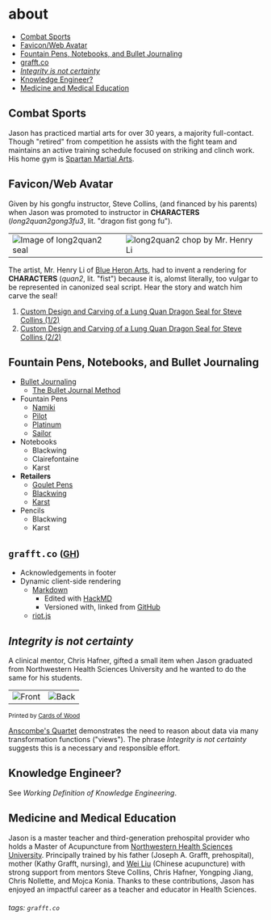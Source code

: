 # about
- [Combat Sports](#Combat-Sports)
- [Favicon/Web Avatar](#FaviconWeb-Avatar)
- [Fountain Pens, Notebooks, and Bullet Journaling](#Fountain-Pens-Notebooks-and-Bullet-Journaling)
- [grafft.co](#grafftco)
- *[Integrity is not certainty](#Integrity-is-not-certainty)*
- [Knowledge Engineer?](#Knowledge-Engineer)
- [Medicine and Medical Education](#Medicine-and-Medical-Education)

## Combat Sports
Jason has practiced martial arts for over 30 years, a majority full-contact. Though "retired" from competition he assists with the fight team and maintains an active training schedule focused on striking and clinch work. His home gym is <a href="https://spartanmartialartsgym.com/" target="_blank">Spartan Martial Arts</a>.

## Favicon/Web Avatar
Given by his gongfu instructor, Steve Collins, (and financed by his parents) when Jason was promoted to instructor in **CHARACTERS** (*long2quan2gong3fu3*, lit. "dragon fist gong fu").

|||
|-|-|
|![Image of long2quan2 seal](img/long2quan2_seal.jpg)|![long2quan2 chop by Mr. Henry Li](img/long2quan2_chop.jpg)|

The artist, Mr. Henry Li of <a href="https://www.blueheronarts.com/" target="_blank">Blue Heron Arts</a>, had to invent a rendering for **CHARACTERS** (*quan2*, lit. "fist") because it is, alomst literally, too vulgar to be represented in canonized seal script. Hear the story and watch him carve the seal!

1. <a href="https://youtu.be/JCHzsLWwh_k" target="_blank">Custom Design and Carving of a Lung Quan Dragon Seal for Steve Collins (1/2)</a>
1. <a href="https://youtu.be/PhChzTgj6Qk" target="_blank">Custom Design and Carving of a Lung Quan Dragon Seal for Steve Collins (2/2)</a>

## Fountain Pens, Notebooks, and Bullet Journaling
- <a href="https://bulletjournal.com/" target="_blank">Bullet Journaling</a>
    - <a href="https://bulletjournal.com/pages/book" target="_blank">The Bullet Journal Method</a>
- Fountain Pens
    - <a href="https://www.pilot-namiki.com/en/" target="_blank">Namiki</a>
    - <a href="https://www.gouletpens.com/collections/pilot" target="_blank">Pilot</a>
    - <a href="https://www.gouletpens.com/collections/platinum" target="_blank">Platinum</a>
    - <a href="https://sailorpen.com/" target="_blank">Sailor</a>
- Notebooks
    - Blackwing
    - Clairefontaine
    - Karst
- **Retailers**
    - <a href="https://www.gouletpens.com/" target="_blank">Goulet Pens</a>
    - <a href="https://blackwing602.com/" target="_blank">Blackwing</a>
    - <a href="https://www.karststonepaper.com/" target="_blank">Karst</a>
- Pencils
    - Blackwing
    - Karst

## `grafft.co` <small>(<a href="https://github.com/jagrafft/grafft.co/" target="_blank">GH</a>)</small>
- Acknowledgements in footer
- Dynamic client-side rendering
    - <a href="https://daringfireball.net/projects/markdown/" target="_blank">Markdown</a>
        - Edited with <a href="https//hackmd.io" target="_blank">HackMD</a>
        - Versioned with, linked from <a href="https://github.com/jagrafft/markdown-docs" target="_blank">GitHub</a>
    - <a href="https://riot.js.org/" target="_blank">riot.js</a>

## *Integrity is not certainty*
A clinical mentor, Chris Hafner, gifted a small item when Jason graduated from Northwestern Health Sciences University and he wanted to do the same for his students. 

| | |
|-|-|
|![Front](img/bookmark-front.jpg)|![Back](img/bookmark-back.jpg)|

<small>Printed by <a href="https://www.cardsofwood.com/" target="_blank">Cards of Wood</a></small>

<a href="https://en.wikipedia.org/wiki/Anscombe%27s_quartet" target="_blank">Anscombe's Quartet</a> demonstrates the need to reason about data via many transformation functions ("views"). The phrase *Integrity is not certainty* suggests this is a necessary and responsible effort.

## Knowledge Engineer?
See *Working Definition of Knowledge Engineering*.

## Medicine and Medical Education
Jason is a master teacher and third-generation prehospital provider who holds a Master of Acupuncture from <a href="https://www.nwhealth.edu/" target="_blank">Northwestern Health Sciences University</a>. Principally trained by his father (Joseph A. Grafft, prehospital), mother (Kathy Grafft, nursing), and <a href="http://weiliuacupuncture.com/" target="_blank">Wei Liu</a> (Chinese acupuncture) with strong support from mentors Steve Collins, Chris Hafner, Yongping Jiang, Chris Nollette, and Mojca Konia. Thanks to these contributions, Jason has enjoyed an impactful career as a teacher and educator in Health Sciences.

###### tags: `grafft.co`